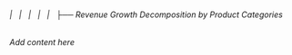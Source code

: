 ###### |   |   |   |   |   ├── Revenue Growth Decomposition by Product Categories

*Add content here*